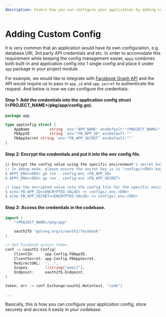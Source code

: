 ```yaml
---
description: Covers how you can configure your application by adding custom config.
---
```


# Adding Custom Config

It is very common that an application would have its own configuration, e.g. database URI, 3rd party API credentials and etc. In order to accomodate this requirement while keeping the config management easier, `appy` combines both built-in and application config into 1 single config and place it under `app` package in your project module.

For example, we would like to integrate with [Facebook Graph API](https://developers.facebook.com/docs/graph-api/) and the API would require us to pass in `app_id` and `app_secret` to authenticate the request. And below is how we can configure the credentials:

#### Step 1: Add the credentials into the application config struct \(&lt;PROJECT\_NAME&gt;/pkg/app/config.go\).

```go
package app

type appConfig struct {
	AppName			string `env:"APP_NAME" envDefault:"<PROJECT_NAME>"`
	FBAppID 		string `env:"FB_APP_ID" envDefault:""`
	FBAppSecret string `env:"FB_APP_SECRET" envDefault:""`
}
```

#### Step 2: Encrypt the credentials and put it into the env config file.

```bash
// Encrypt the config value using the specific environment's secret key.
// In debug mode, please ensure the secret key is in "configs/<ENV>.key".
$ APPY_ENV=<ENV> go run . config:enc <FB_APP_ID>
$ APPY_ENV=<ENV> go run . config:enc <FB_APP_SECRET>

// Copy the encrypted value into the config file for the specific environment.
$ echo FB_APP_ID=<ENCRYPTED_VALUE> >> configs/.env.<ENV>
$ echo FB_APP_SECRET=<ENCRYPTED_VALUE> >> configs/.env.<ENV>
```

#### Step 3: Access the credentials in the codebase.

```go
import (
    "<PROJECT_NAME>/pkg/app"

    oauth2fb "golang.org/x/oauth2/facebook"
)

// Get Facebook access token.
conf := &oauth2.Config{
    ClientID:     app.Config.FBAppID,
    ClientSecret: app.Config.FBAppSecret,
    RedirectURL:  "...",
    Scopes:       []string{"email"},
    Endpoint:     oauth2fb.Endpoint,
}

token, err := conf.Exchange(oauth2.NoContext, "code")

...
```

Basically, this is how you can configure your application config, store securely and access it easily in your codebase.

